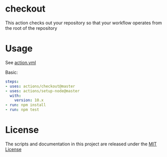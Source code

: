 # checkout

This action checks out your repository so that your workflow operates from the root of the repository

# Usage

See [action.yml](action.yml)

Basic:
```yaml
steps:
- uses: actions/checkout@master
- uses: actions/setup-node@master
  with:
    version: 10.x 
- run: npm install
- run: npm test
```

# License

The scripts and documentation in this project are released under the [MIT License](LICENSE)
